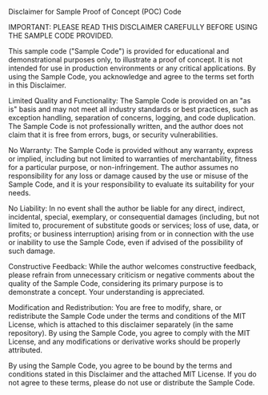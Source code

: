 Disclaimer for Sample Proof of Concept (POC) Code

IMPORTANT: PLEASE READ THIS DISCLAIMER CAREFULLY BEFORE USING THE SAMPLE CODE PROVIDED.

This sample code ("Sample Code") is provided for educational and demonstrational purposes only, to illustrate a proof of concept. It is not intended for use in production environments or any critical applications. By using the Sample Code, you acknowledge and agree to the terms set forth in this Disclaimer.

Limited Quality and Functionality: The Sample Code is provided on an "as is" basis and may not meet all industry standards or best practices, such as exception handling, separation of concerns, logging, and code duplication. The Sample Code is not professionally written, and the author does not claim that it is free from errors, bugs, or security vulnerabilities.

No Warranty: The Sample Code is provided without any warranty, express or implied, including but not limited to warranties of merchantability, fitness for a particular purpose, or non-infringement. The author assumes no responsibility for any loss or damage caused by the use or misuse of the Sample Code, and it is your responsibility to evaluate its suitability for your needs.

No Liability: In no event shall the author be liable for any direct, indirect, incidental, special, exemplary, or consequential damages (including, but not limited to, procurement of substitute goods or services; loss of use, data, or profits; or business interruption) arising from or in connection with the use or inability to use the Sample Code, even if advised of the possibility of such damage.

Constructive Feedback: While the author welcomes constructive feedback, please refrain from unnecessary criticism or negative comments about the quality of the Sample Code, considering its primary purpose is to demonstrate a concept. Your understanding is appreciated.

Modification and Redistribution: You are free to modify, share, or redistribute the Sample Code under the terms and conditions of the MIT License, which is attached to this disclaimer separately (in the same repository). By using the Sample Code, you agree to comply with the MIT License, and any modifications or derivative works should be properly attributed.

By using the Sample Code, you agree to be bound by the terms and conditions stated in this Disclaimer and the attached MIT License. If you do not agree to these terms, please do not use or distribute the Sample Code.
